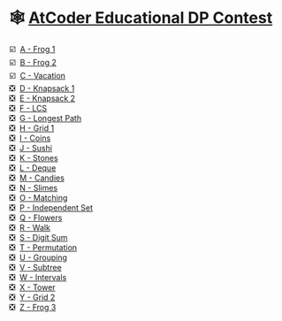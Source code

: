 # 🕸️ [AtCoder Educational DP Contest](https://atcoder.jp/contests/dp)

☑️&nbsp;&nbsp;[A - Frog 1](https://atcoder.jp/contests/dp/tasks/dp_a)<br>
☑️&nbsp;&nbsp;[B - Frog 2](https://atcoder.jp/contests/dp/tasks/dp_b)<br>
☑️&nbsp;&nbsp;[C - Vacation](https://atcoder.jp/contests/dp/tasks/dp_c)<br>
❎&nbsp;&nbsp;[D - Knapsack 1](https://atcoder.jp/contests/dp/tasks/dp_d)<br>
❎&nbsp;&nbsp;[E - Knapsack 2](https://atcoder.jp/contests/dp/tasks/dp_e)<br>
❎&nbsp;&nbsp;[F - LCS](https://atcoder.jp/contests/dp/tasks/dp_f)<br>
❎&nbsp;&nbsp;[G - Longest Path](https://atcoder.jp/contests/dp/tasks/dp_g)<br>
❎&nbsp;&nbsp;[H - Grid 1](https://atcoder.jp/contests/dp/tasks/dp_h)<br>
❎&nbsp;&nbsp;[I - Coins](https://atcoder.jp/contests/dp/tasks/dp_i)<br>
❎&nbsp;&nbsp;[J - Sushi](https://atcoder.jp/contests/dp/tasks/dp_j)<br>
❎&nbsp;&nbsp;[K - Stones](https://atcoder.jp/contests/dp/tasks/dp_k)<br>
❎&nbsp;&nbsp;[L - Deque](https://atcoder.jp/contests/dp/tasks/dp_l)<br>
❎&nbsp;&nbsp;[M - Candies](https://atcoder.jp/contests/dp/tasks/dp_m)<br>
❎&nbsp;&nbsp;[N - Slimes](https://atcoder.jp/contests/dp/tasks/dp_n)<br>
❎&nbsp;&nbsp;[O - Matching](https://atcoder.jp/contests/dp/tasks/dp_o)<br>
❎&nbsp;&nbsp;[P - Independent Set](https://atcoder.jp/contests/dp/tasks/dp_p)<br>
❎&nbsp;&nbsp;[Q - Flowers](https://atcoder.jp/contests/dp/tasks/dp_q)<br>
❎&nbsp;&nbsp;[R - Walk](https://atcoder.jp/contests/dp/tasks/dp_r)<br>
❎&nbsp;&nbsp;[S - Digit Sum](https://atcoder.jp/contests/dp/tasks/dp_s)<br>
❎&nbsp;&nbsp;[T - Permutation](https://atcoder.jp/contests/dp/tasks/dp_t)<br>
❎&nbsp;&nbsp;[U - Grouping](https://atcoder.jp/contests/dp/tasks/dp_u)<br>
❎&nbsp;&nbsp;[V - Subtree](https://atcoder.jp/contests/dp/tasks/dp_v)<br>
❎&nbsp;&nbsp;[W - Intervals](https://atcoder.jp/contests/dp/tasks/dp_w)<br>
❎&nbsp;&nbsp;[X - Tower](https://atcoder.jp/contests/dp/tasks/dp_x)<br>
❎&nbsp;&nbsp;[Y - Grid 2](https://atcoder.jp/contests/dp/tasks/dp_y)<br>
❎&nbsp;&nbsp;[Z - Frog 3](https://atcoder.jp/contests/dp/tasks/dp_z)
